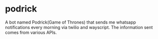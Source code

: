 # podrick

A bot named Podrick(Game of Thrones) that sends me whatsapp notifications every morning via twilio and wayscript. The information sent comes from various APIs.
